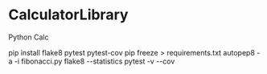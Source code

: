 # CalculatorLibrary
Python Calc

pip install flake8 pytest pytest-cov
pip freeze > requirements.txt
autopep8 -a -i fibonacci.py
flake8 --statistics
pytest -v --cov
